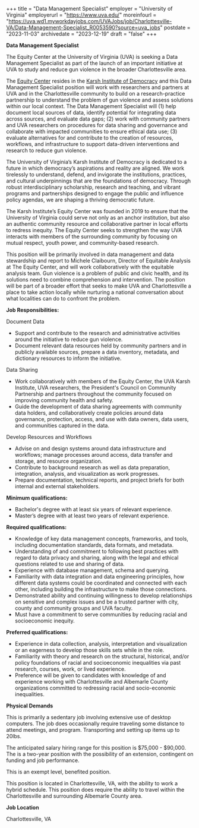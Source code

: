 +++
title = "Data Management Specialist"
employer = "University of Virginia"
employerurl = "https://www.uva.edu/"
moreinfourl = "https://uva.wd1.myworkdayjobs.com/UVAJobs/job/Charlottesville-VA/Data-Management-Specialist_R0053590?source=uva_jobs"
postdate = "2023-11-03"
archivedate = "2023-12-19"
draft = "false"
+++

**Data Management Specialist** 


The Equity Center at the University of Virginia (UVA) is seeking a Data Management Specialist as part of the launch of an important initiative at UVA to study and reduce gun violence in the broader Charlottesville area.

The [Equity Center](https://virginiaequitycenter.org/) resides in the [Karsh Institute of Democracy](https://karshinstitute.virginia.edu/) and this Data Management Specialist position will work with researchers and partners at UVA and in the Charlottesville community to build on a research-practice partnership to understand the problem of gun violence and assess solutions within our local context. The Data Management Specialist will (1) help document local sources of data, identify potential for integrating data across sources, and evaluate data gaps; (2) work with community partners and UVA researchers on procedures for data sharing and governance and collaborate with impacted communities to ensure ethical data use; (3) evaluate alternatives for and contribute to the creation of resources, workflows, and infrastructure to support data-driven interventions and research to reduce gun violence.

The University of Virginia’s Karsh Institute of Democracy is dedicated to a future in which democracy’s aspirations and reality are aligned. We work tirelessly to understand, defend, and invigorate the institutions, practices, and cultural underpinnings that are the foundations of democracy. Through robust interdisciplinary scholarship, research and teaching, and vibrant programs and partnerships designed to engage the public and influence policy agendas, we are shaping a thriving democratic future.

The Karsh Institute’s Equity Center was founded in 2019 to ensure that the University of Virginia could serve not only as an anchor institution, but also an authentic community resource and collaborative partner in local efforts to redress inequity. The Equity Center seeks to strengthen the way UVA interacts with members of the surrounding community by focusing on mutual respect, youth power, and community-based research.

This position will be primarily involved in data management and data stewardship and report to Michele Claibourn, Director of Equitable Analysis at The Equity Center, and will work collaboratively with the equitable analysis team. Gun violence is a problem of public and civic health, and its solutions need to combine comprehension and intervention. The position will be part of a broader effort that seeks to make UVA and Charlottesville a place to take action locally while nurturing a national conversation about what localities can do to confront the problem.

**Job Responsibilities:**

Document Data

- Support and contribute to the research and administrative activities around the initiative to reduce gun violence.
- Document relevant data resources held by community partners and in publicly available sources, prepare a data inventory, metadata, and dictionary resources to inform the initiative.

Data Sharing

- Work collaboratively with members of the Equity Center, the UVA Karsh Institute, UVA researchers, the President's Council on Community Partnership and partners throughout the community focused on improving community health and safety.
- Guide the development of data sharing agreements with community data holders, and collaboratively create policies around data governance, protection, access, and use with data owners, data users, and communities captured in the data.

Develop Resources and Workflows

- Advise on and design systems around data infrastructure and workflows; manage processes around access, data transfer and storage, and resource organization.
- Contribute to background research as well as data preparation, integration, analysis, and visualization as work progresses.
- Prepare documentation, technical reports, and project briefs for both internal and external stakeholders.

**Minimum qualifications:**

- Bachelor's degree with at least six years of relevant experience.
- Master’s degree with at least two years of relevant experience.

**Required qualifications:**

- Knowledge of key data management concepts, frameworks, and tools, including documentation standards, data formats, and metadata.
- Understanding of and commitment to following best practices with regard to data privacy and sharing, along with the legal and ethical questions related to use and sharing of data.
- Experience with database management, schema and querying.
- Familiarity with data integration and data engineering principles, how different data systems could be coordinated and connected with each other, including building the infrastructure to make those connections.
- Demonstrated ability and continuing willingness to develop relationships on sensitive and complex issues and be a trusted partner with city, county and community groups and UVA faculty.
- Must have a commitment to serve communities by reducing racial and socioeconomic inequity.

**Preferred qualifications:**

- Experience in data collection, analysis, interpretation and visualization or an eagerness to develop those skills sets while in the role.
- Familiarity with theory and research on the structural, historical, and/or policy foundations of racial and socioeconomic inequalities via past research, courses, work, or lived experience.
- Preference will be given to candidates with knowledge of and experience working with Charlottesville and Albemarle County organizations committed to redressing racial and socio-economic inequalities.

**Physical Demands**  

This is primarily a sedentary job involving extensive use of desktop computers. The job does occasionally require traveling some distance to attend meetings, and program. Transporting and setting up items up to 20lbs. 

The anticipated salary hiring range for this position is $75,000 - $90,000.  The is a two-year position with the possibility of an extension, contingent on funding and job performance.

This is an exempt level, benefited position.

This position is located in Charlottesville, VA, with the ability to work a hybrid schedule. This position does require the ability to travel within the Charlottesville and surrounding Albemarle County area.

**Job Location**


Charlottesville, VA
